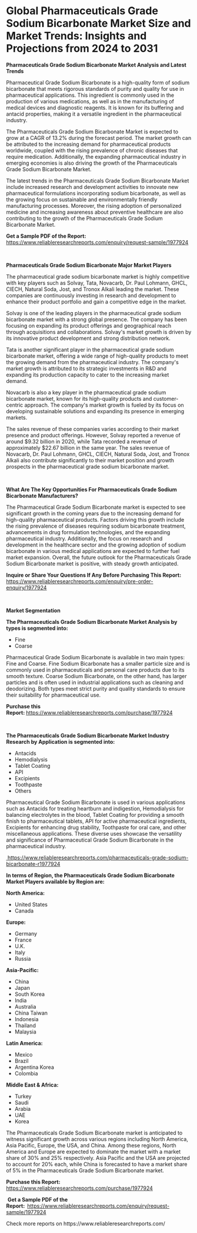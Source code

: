 <p><h1>Global Pharmaceuticals Grade Sodium Bicarbonate Market Size and Market Trends: Insights and Projections from 2024 to 2031</h1></p><p><strong>Pharmaceuticals Grade Sodium Bicarbonate Market Analysis and Latest Trends</strong></p>
<p><p>Pharmaceutical Grade Sodium Bicarbonate is a high-quality form of sodium bicarbonate that meets rigorous standards of purity and quality for use in pharmaceutical applications. This ingredient is commonly used in the production of various medications, as well as in the manufacturing of medical devices and diagnostic reagents. It is known for its buffering and antacid properties, making it a versatile ingredient in the pharmaceutical industry.</p><p>The Pharmaceuticals Grade Sodium Bicarbonate Market is expected to grow at a CAGR of 13.2% during the forecast period. The market growth can be attributed to the increasing demand for pharmaceutical products worldwide, coupled with the rising prevalence of chronic diseases that require medication. Additionally, the expanding pharmaceutical industry in emerging economies is also driving the growth of the Pharmaceuticals Grade Sodium Bicarbonate Market.</p><p>The latest trends in the Pharmaceuticals Grade Sodium Bicarbonate Market include increased research and development activities to innovate new pharmaceutical formulations incorporating sodium bicarbonate, as well as the growing focus on sustainable and environmentally friendly manufacturing processes. Moreover, the rising adoption of personalized medicine and increasing awareness about preventive healthcare are also contributing to the growth of the Pharmaceuticals Grade Sodium Bicarbonate Market.</p></p>
<p><strong>Get a Sample PDF of the Report:&nbsp;</strong> <a href="https://www.reliableresearchreports.com/enquiry/request-sample/1977924">https://www.reliableresearchreports.com/enquiry/request-sample/1977924</a></p>
<p>&nbsp;</p>
<p><strong>Pharmaceuticals Grade Sodium Bicarbonate Major Market Players</strong></p>
<p><p>The pharmaceutical grade sodium bicarbonate market is highly competitive with key players such as Solvay, Tata, Novacarb, Dr. Paul Lohmann, GHCL, CIECH, Natural Soda, Jost, and Tronox Alkali leading the market. These companies are continuously investing in research and development to enhance their product portfolio and gain a competitive edge in the market.</p><p>Solvay is one of the leading players in the pharmaceutical grade sodium bicarbonate market with a strong global presence. The company has been focusing on expanding its product offerings and geographical reach through acquisitions and collaborations. Solvay's market growth is driven by its innovative product development and strong distribution network.</p><p>Tata is another significant player in the pharmaceutical grade sodium bicarbonate market, offering a wide range of high-quality products to meet the growing demand from the pharmaceutical industry. The company's market growth is attributed to its strategic investments in R&D and expanding its production capacity to cater to the increasing market demand.</p><p>Novacarb is also a key player in the pharmaceutical grade sodium bicarbonate market, known for its high-quality products and customer-centric approach. The company's market growth is fueled by its focus on developing sustainable solutions and expanding its presence in emerging markets.</p><p>The sales revenue of these companies varies according to their market presence and product offerings. However, Solvay reported a revenue of around $9.32 billion in 2020, while Tata recorded a revenue of approximately $22.67 billion in the same year. The sales revenue of Novacarb, Dr. Paul Lohmann, GHCL, CIECH, Natural Soda, Jost, and Tronox Alkali also contribute significantly to their market position and growth prospects in the pharmaceutical grade sodium bicarbonate market.</p></p>
<p>&nbsp;</p>
<p><strong>What Are The Key Opportunities For Pharmaceuticals Grade Sodium Bicarbonate Manufacturers?</strong></p>
<p><p>The Pharmaceutical Grade Sodium Bicarbonate market is expected to see significant growth in the coming years due to the increasing demand for high-quality pharmaceutical products. Factors driving this growth include the rising prevalence of diseases requiring sodium bicarbonate treatment, advancements in drug formulation technologies, and the expanding pharmaceutical industry. Additionally, the focus on research and development in the healthcare sector and the growing adoption of sodium bicarbonate in various medical applications are expected to further fuel market expansion. Overall, the future outlook for the Pharmaceuticals Grade Sodium Bicarbonate market is positive, with steady growth anticipated.</p></p>
<p><strong>Inquire or Share Your Questions If Any Before Purchasing This Report:</strong> <a href="https://www.reliableresearchreports.com/enquiry/pre-order-enquiry/1977924">https://www.reliableresearchreports.com/enquiry/pre-order-enquiry/1977924</a></p>
<p>&nbsp;</p>
<p><strong>Market Segmentation</strong></p>
<p><strong>The Pharmaceuticals Grade Sodium Bicarbonate Market Analysis by types is segmented into:</strong></p>
<p><ul><li>Fine</li><li>Coarse</li></ul></p>
<p><p>Pharmaceutical Grade Sodium Bicarbonate is available in two main types: Fine and Coarse. Fine Sodium Bicarbonate has a smaller particle size and is commonly used in pharmaceuticals and personal care products due to its smooth texture. Coarse Sodium Bicarbonate, on the other hand, has larger particles and is often used in industrial applications such as cleaning and deodorizing. Both types meet strict purity and quality standards to ensure their suitability for pharmaceutical use.</p></p>
<p><strong>Purchase this Report:&nbsp;</strong><a href="https://www.reliableresearchreports.com/purchase/1977924">https://www.reliableresearchreports.com/purchase/1977924</a></p>
<p>&nbsp;</p>
<p><strong>The Pharmaceuticals Grade Sodium Bicarbonate Market Industry Research by Application is segmented into:</strong></p>
<p><ul><li>Antacids</li><li>Hemodialysis</li><li>Tablet Coating</li><li>API</li><li>Excipients</li><li>Toothpaste</li><li>Others</li></ul></p>
<p><p>Pharmaceutical Grade Sodium Bicarbonate is used in various applications such as Antacids for treating heartburn and indigestion, Hemodialysis for balancing electrolytes in the blood, Tablet Coating for providing a smooth finish to pharmaceutical tablets, API for active pharmaceutical ingredients, Excipients for enhancing drug stability, Toothpaste for oral care, and other miscellaneous applications. These diverse uses showcase the versatility and significance of Pharmaceutical Grade Sodium Bicarbonate in the pharmaceutical industry.</p></p>
<p><a href="https://www.reliableresearchreports.com/pharmaceuticals-grade-sodium-bicarbonate-r1977924">&nbsp;https://www.reliableresearchreports.com/pharmaceuticals-grade-sodium-bicarbonate-r1977924</a></p>
<p><strong>In terms of Region, the Pharmaceuticals Grade Sodium Bicarbonate Market Players available by Region are:</strong></p>
<p>
    <p> <strong> North America: </strong>
        <ul>
            <li>United States</li>
            <li>Canada</li>
        </ul>
        </p> 
    <p> <strong> Europe: </strong>
        <ul>
            <li>Germany</li>
            <li>France</li>
            <li>U.K.</li>
            <li>Italy</li>
            <li>Russia</li>
        </ul>
        </p> 
    <p> <strong> Asia-Pacific: </strong>
        <ul>
            <li>China</li>
            <li>Japan</li>
            <li>South Korea</li>
            <li>India</li>
            <li>Australia</li>
            <li>China Taiwan</li>
            <li>Indonesia</li>
            <li>Thailand</li>
            <li>Malaysia</li>
        </ul>
        </p> 
    <p> <strong> Latin America: </strong>
        <ul>
            <li>Mexico</li>
            <li>Brazil</li>
            <li>Argentina Korea</li>
            <li>Colombia</li>
        </ul>
        </p> 
    <p> <strong> Middle East & Africa: </strong>
        <ul>
            <li>Turkey</li>
            <li>Saudi</li>
            <li>Arabia</li>
            <li>UAE</li>
            <li>Korea</li>
        </ul>
    </p>
    </p>
<p><p>The Pharmaceuticals Grade Sodium Bicarbonate market is anticipated to witness significant growth across various regions including North America, Asia Pacific, Europe, the USA, and China. Among these regions, North America and Europe are expected to dominate the market with a market share of 30% and 25% respectively. Asia Pacific and the USA are projected to account for 20% each, while China is forecasted to have a market share of 5% in the Pharmaceuticals Grade Sodium Bicarbonate market.</p></p>
<p><strong>Purchase this Report: </strong><a href="https://www.reliableresearchreports.com/purchase/1977924">https://www.reliableresearchreports.com/purchase/1977924</a></p>
<p>&nbsp;<strong>Get a Sample PDF of the Report:&nbsp;&nbsp;</strong><a href="https://www.reliableresearchreports.com/enquiry/request-sample/1977924">https://www.reliableresearchreports.com/enquiry/request-sample/1977924</a></p>
<p><strong></strong></p>
<p>Check more reports on https://www.reliableresearchreports.com/</p>
